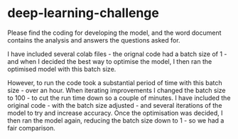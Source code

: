 # deep-learning-challenge

Please find the coding for developing the model, and the word document contains the analysis and answers the questions asked for.

I have included several colab files - the orignal code had a batch size of 1 - and when I decided the best way to optimise the model, I then ran the optimised model with this batch size.

However, to run the code took a substantial period of time with this batch size - over an hour.  When iterating improvements I changed the batch size to 100 - to cut the run time down so a couple of minutes.  I have included the original code - with the batch size adjusted - and several iterations of the model to try and increase accuracy.  Once the optimisation was decided, I then ran the model again, reducing the batch size down to 1 - so we had a fair comparison.

